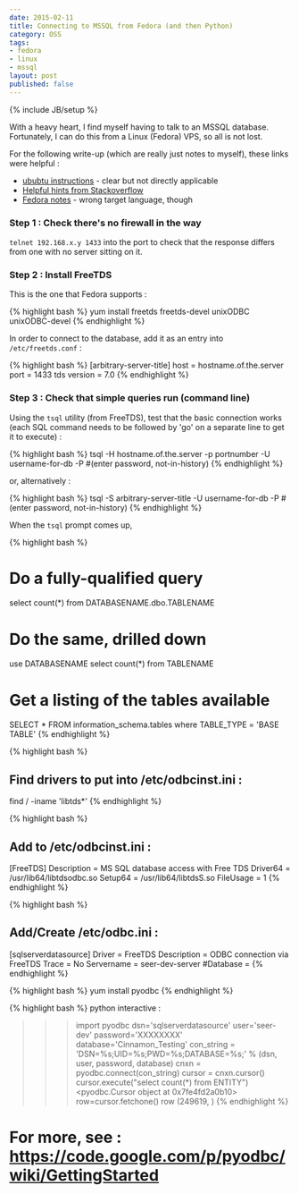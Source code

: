 ```yaml
---
date: 2015-02-11
title: Connecting to MSSQL from Fedora (and then Python)
category: OSS
tags:
- fedora
- linux
- mssql
layout: post
published: false
---
```

{% include JB/setup %}

With a heavy heart, I find myself having to talk to an MSSQL database.
Fortunately, I can do this from a Linux (Fedora) VPS, so all is not lost.

For the following write-up (which are really just notes to myself), these links were helpful :

  *  [ububtu instructions](http://blog.tryolabs.com/2012/06/25/connecting-sql-server-database-python-under-ubuntu/) - clear but not directly applicable
  *  [Helpful hints from Stackoverflow](http://stackoverflow.com/questions/18474538/connect-to-mssql-server-2008-on-linux)
  *  [Fedora notes](http://wiki.tcl.tk/6193) - wrong target language, though

### Step 1 : Check there's no firewall in the way

```telnet 192.168.x.y 1433``` into the port to check that the response differs from one with no server sitting on it.

### Step 2 : Install FreeTDS

This is the one that Fedora supports :

{% highlight bash %}
yum install freetds freetds-devel unixODBC unixODBC-devel 
{% endhighlight %}

In order to connect to the database, add it as an entry into ```/etc/freetds.conf``` :

{% highlight bash %}
[arbitrary-server-title]
	host = hostname.of.the.server
	port = 1433
	tds version = 7.0
{% endhighlight %}

### Step 3 : Check that simple queries run (command line)

Using the ```tsql``` utility (from FreeTDS), test that the basic connection works 
(each SQL command needs to be followed by 'go' on a separate line to get it to execute) :

{% highlight bash %}
tsql -H hostname.of.the.server -p portnumber -U username-for-db -P
#(enter password, not-in-history)
{% endhighlight %}

or, alternatively : 

{% highlight bash %}
tsql -S arbitrary-server-title -U username-for-db -P
#(enter password, not-in-history)
{% endhighlight %}

When the ```tsql``` prompt comes up, 
    
{% highlight bash %}
# Do a fully-qualified query 
select count(*) from DATABASENAME.dbo.TABLENAME

# Do the same, drilled down
use DATABASENAME
select count(*) from TABLENAME

# Get a listing of the tables available
SELECT * FROM information_schema.tables where TABLE_TYPE = 'BASE TABLE'
{% endhighlight %}




{% highlight bash %}
## Find drivers to put into /etc/odbcinst.ini :
find / -iname 'libtds*'
{% endhighlight %}

{% highlight bash %}
## Add to /etc/odbcinst.ini :
[FreeTDS]
Description    	= MS SQL database access with Free TDS
Driver64		= /usr/lib64/libtdsodbc.so
Setup64		= /usr/lib64/libtdsS.so
FileUsage	= 1
{% endhighlight %}

{% highlight bash %}
## Add/Create /etc/odbc.ini :
[sqlserverdatasource]
Driver = FreeTDS
Description = ODBC connection via FreeTDS
Trace = No
Servername = seer-dev-server
#Database = <name of your database>
{% endhighlight %}

{% highlight bash %}
yum install pyodbc
{% endhighlight %}

{% highlight bash %}
python interactive :
>>> import pyodbc
>>> dsn='sqlserverdatasource'
>>> user='seer-dev'
>>> password='XXXXXXXX'
>>> database='Cinnamon_Testing'
>>> con_string = 'DSN=%s;UID=%s;PWD=%s;DATABASE=%s;' % (dsn, user, password, database)
>>> cnxn = pyodbc.connect(con_string)
>>> cursor = cnxn.cursor()
>>> cursor.execute("select count(*) from ENTITY")
<pyodbc.Cursor object at 0x7fe4fd2a0b10>
>>> row=cursor.fetchone()
>>> row
(249619, )
{% endhighlight %}

# For more, see : https://code.google.com/p/pyodbc/wiki/GettingStarted


